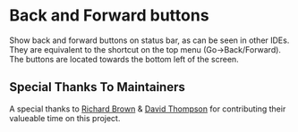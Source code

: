 # Back and Forward buttons

Show back and forward buttons on status bar, as can be seen in other IDEs. They are equivalent to the shortcut on the top menu (Go->Back/Forward). The buttons are located towards the bottom left of the screen.

## Special Thanks To Maintainers

A special thanks to [Richard Brown](https://github.com/rijobro) & [David Thompson](https://github.com/datho7561) for contributing their valueable time on this project.
